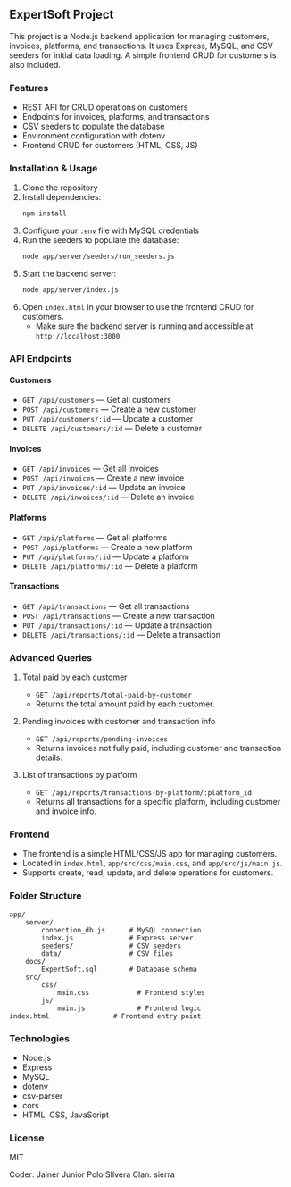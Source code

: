 
## ExpertSoft Project

This project is a Node.js backend application for managing customers, invoices, platforms, and transactions. It uses Express, MySQL, and CSV seeders for initial data loading. A simple frontend CRUD for customers is also included.

### Features
- REST API for CRUD operations on customers
- Endpoints for invoices, platforms, and transactions
- CSV seeders to populate the database
- Environment configuration with dotenv
- Frontend CRUD for customers (HTML, CSS, JS)

### Installation & Usage
1. Clone the repository
2. Install dependencies:
	 ```bash
	 npm install
	 ```
3. Configure your `.env` file with MySQL credentials
4. Run the seeders to populate the database:
	 ```bash
	 node app/server/seeders/run_seeders.js
	 ```
5. Start the backend server:
	 ```bash
	 node app/server/index.js
	 ```
6. Open `index.html` in your browser to use the frontend CRUD for customers.
	 - Make sure the backend server is running and accessible at `http://localhost:3000`.

### API Endpoints


#### Customers
- `GET /api/customers` — Get all customers
- `POST /api/customers` — Create a new customer
- `PUT /api/customers/:id` — Update a customer
- `DELETE /api/customers/:id` — Delete a customer

#### Invoices
- `GET /api/invoices` — Get all invoices
- `POST /api/invoices` — Create a new invoice
- `PUT /api/invoices/:id` — Update an invoice
- `DELETE /api/invoices/:id` — Delete an invoice

#### Platforms
- `GET /api/platforms` — Get all platforms
- `POST /api/platforms` — Create a new platform
- `PUT /api/platforms/:id` — Update a platform
- `DELETE /api/platforms/:id` — Delete a platform


#### Transactions
- `GET /api/transactions` — Get all transactions
- `POST /api/transactions` — Create a new transaction
- `PUT /api/transactions/:id` — Update a transaction
- `DELETE /api/transactions/:id` — Delete a transaction

### Advanced Queries

1. Total paid by each customer
	- `GET /api/reports/total-paid-by-customer`
	- Returns the total amount paid by each customer.

2. Pending invoices with customer and transaction info
	- `GET /api/reports/pending-invoices`
	- Returns invoices not fully paid, including customer and transaction details.

3. List of transactions by platform
	- `GET /api/reports/transactions-by-platform/:platform_id`
	- Returns all transactions for a specific platform, including customer and invoice info.

### Frontend

- The frontend is a simple HTML/CSS/JS app for managing customers.
- Located in `index.html`, `app/src/css/main.css`, and `app/src/js/main.js`.
- Supports create, read, update, and delete operations for customers.

### Folder Structure

```
app/
	server/
		connection_db.js      # MySQL connection
		index.js              # Express server
		seeders/              # CSV seeders
		data/                 # CSV files
	docs/
		ExpertSoft.sql        # Database schema
	src/
		css/
			main.css            # Frontend styles
		js/
			main.js             # Frontend logic
index.html                # Frontend entry point
```

### Technologies
- Node.js
- Express
- MySQL
- dotenv
- csv-parser
- cors
- HTML, CSS, JavaScript

### License
MIT

Coder: Jainer Junior Polo SIlvera
Clan: sierra